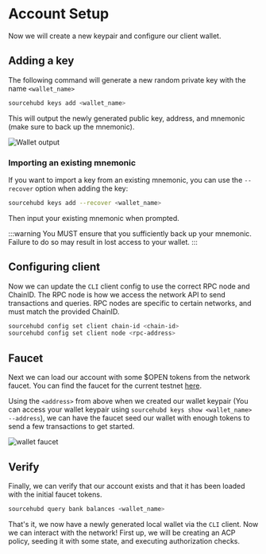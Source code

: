 # Account Setup

Now we will create a new keypair and configure our client wallet.

## Adding a key
The following command will generate a new random private key with the name `<wallet_name>`
```bash
sourcehubd keys add <wallet_name>
```
This will output the newly generated public key, address, and mnemonic (make sure to back up the mnemonic).

![Wallet output](/img/sourcehub/key-add-output.png)

### Importing an existing mnemonic
If you want to import a key from an existing mnemonic, you can use the `--recover` option when adding the key:
```bash
sourcehubd keys add --recover <wallet_name>
```

Then input your existing mnemonic when prompted.

:::warning
You MUST ensure that you sufficiently back up your mnemonic. Failure to do so may result in lost access to your wallet.
:::

## Configuring client
Now we can update the `CLI` client config to use the correct RPC node and ChainID. The RPC node is how we access the network API to send transactions and queries. RPC nodes are specific to certain networks, and must match the provided ChainID.
```bash
sourcehubd config set client chain-id <chain-id>
sourcehubd config set client node <rpc-address>
```

## Faucet
Next we can load our account with some $OPEN tokens from the network faucet. You can find the faucet for the current testnet [here](https://faucet.source.network/).

Using the `<address>` from above when we created our wallet keypair (You can access your wallet keypair using `sourcehubd keys show <wallet_name> --address`), we can have the faucet seed our wallet with enough tokens to send a few transactions to get started.

![wallet faucet](/img/sourcehub/faucet.png)

## Verify
Finally, we can verify that our account exists and that it has been loaded with the initial faucet tokens.
```bash
sourcehubd query bank balances <wallet_name>
```

That's it, we now have a newly generated local wallet via the `CLI` client. Now we can interact with the network! First up, we will be creating an ACP policy, seeding it with some state, and executing authorization checks.